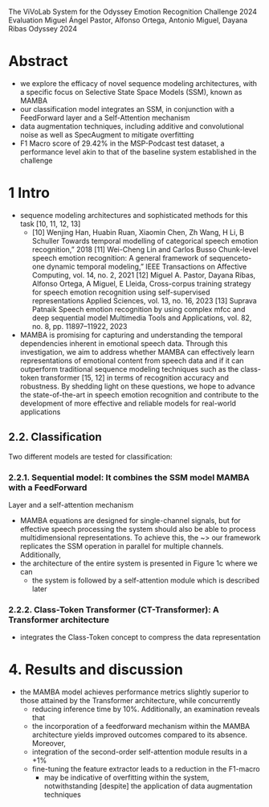 The ViVoLab System for the Odyssey Emotion Recognition Challenge 2024 Evaluation
Miguel Ángel Pastor, Alfonso Ortega, Antonio Miguel, Dayana Ribas
Odyssey 2024

# Abstract

* we explore the efficacy of novel sequence modeling architectures, with a
  specific focus on Selective State Space Models (SSM), known as MAMBA
* our classification model integrates an SSM, in conjunction with a FeedForward
  layer and a Self-Attention mechanism
* data augmentation techniques, including additive and convolutional noise as
  well as SpecAugment to mitigate overfitting
* F1 Macro score of 29.42% in the MSP-Podcast test dataset, a performance level
  akin to that of the baseline system established in the challenge

# 1 Intro

* sequence modeling architectures and sophisticated methods for this task
  [10, 11, 12, 13]
  * [10] Wenjing Han, Huabin Ruan, Xiaomin Chen, Zh Wang, H Li, B Schuller
    Towards temporal modelling of categorical speech emotion recognition,”
    2018
    [11] Wei-Cheng Lin and Carlos Busso
    Chunk-level speech emotion recognition:
      A general framework of sequenceto-one dynamic temporal modeling,”
    IEEE Transactions on Affective Computing, vol. 14, no. 2, 2021
    [12] Miguel A. Pastor, Dayana Ribas, Alfonso Ortega, A Miguel, E Lleida,
    Cross-corpus training strategy for speech emotion recognition
      using self-supervised representations
    Applied Sciences, vol.  13, no.  16, 2023
    [13] Suprava Patnaik
    Speech emotion recognition by using complex mfcc and deep sequential model
    Multimedia Tools and Applications, vol. 82, no. 8, pp. 11897–11922, 2023
* MAMBA is promising for capturing and understanding the temporal dependencies
  inherent in emotional speech data. Through this investigation, we aim to
  address whether MAMBA can effectively learn representations of emotional
  content from speech data and if it can outperform traditional sequence
  modeling techniques such as the class-token transformer [15, 12] in terms of
  recognition accuracy and robustness. By shedding light on these questions, we
  hope to advance the state-of-the-art in speech emotion recognition and
  contribute to the development of more effective and reliable models for
  real-world applications

## 2.2. Classification

Two different models are tested for classification:

### 2.2.1. Sequential model: It combines the SSM model MAMBA with a FeedForward
Layer and a self-attention mechanism

* MAMBA equations are designed for single-channel signals,
  but for effective speech processing the system should also be able to process
  multidimensional representations. To achieve this, the
  ~> our framework replicates the SSM operation in parallel for multiple
  channels. Additionally,
* the architecture of the entire system is presented in Figure 1c where we can
  * the system is followed by a self-attention module which is described later

### 2.2.2. Class-Token Transformer (CT-Transformer): A Transformer architecture

* integrates the Class-Token concept to compress the data representation

# 4. Results and discussion

* the MAMBA model achieves performance metrics slightly superior to those
  attained by the Transformer architecture, while concurrently
  * reducing inference time by 10%. Additionally, an examination reveals that
  * the incorporation of a feedforward mechanism within the MAMBA architecture
    yields improved outcomes compared to its absence. Moreover,
  * integration of the second-order self-attention module results in a +1%
  * fine-tuning the feature extractor leads to a reduction in the F1-macro
    * may be indicative of overfitting within the system, notwithstanding
      [despite] the application of data augmentation techniques
